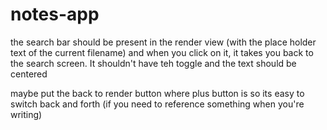 # notes-app

the search bar should be present in the render view (with the place holder text of the current filename) and when you click on it, it takes you back to the search screen. It shouldn't have teh toggle and the text should be centered

maybe put the back to render button where plus button is so its easy to switch back and forth (if you need to reference something when you're writing)